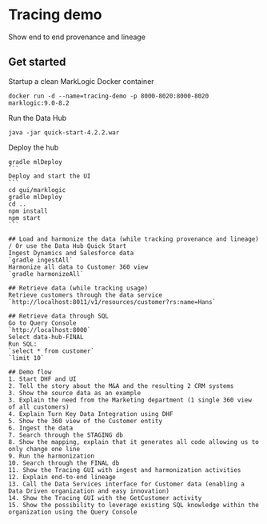 # Tracing demo
Show end to end provenance and lineage

## Get started
Startup a clean MarkLogic Docker container
```
docker run -d --name=tracing-demo -p 8000-8020:8000-8020 marklogic:9.0-8.2
```
Run the Data Hub
```
java -jar quick-start-4.2.2.war
```
Deploy the hub
````
gradle mlDeploy
```
Deploy and start the UI
```
cd gui/marklogic
gradle mlDeploy
cd ..
npm install
npm start
```

## Load and harmonize the data (while tracking provenance and lineage) / Or use the Data Hub Quick Start
Ingest Dynamics and Salesforce data
`gradle ingestAll`
Harmonize all data to Customer 360 view
`gradle harmonizeAll`

## Retrieve data (while tracking usage)
Retrieve customers through the data service
`http://localhost:8011/v1/resources/customer?rs:name=Hans`

## Retrieve data through SQL
Go to Query Console
`http://localhost:8000`
Select data-hub-FINAL
Run SQL:
`select * from customer`
`limit 10`

## Demo flow
1. Start DHF and UI
2. Tell the story about the M&A and the resulting 2 CRM systems
3. Show the source data as an example
3. Explain the need from the Marketing department (1 single 360 view of all customers)
4. Explain Turn Key Data Integration using DHF
5. Show the 360 view of the Customer entity
6. Ingest the data
7. Search through the STAGING db
8. Show the mapping, explain that it generates all code allowing us to only change one line
9. Run the harmonization
10. Search through the FINAL db
11. Show the Tracing GUI with ingest and harmonization activities
12. Explain end-to-end lineage
13. Call the Data Services interface for Customer data (enabling a Data Driven organization and easy innovation)
14. Show the Tracing GUI with the GetCustomer activity
15. Show the possibility to leverage existing SQL knowledge within the organization using the Query Console
